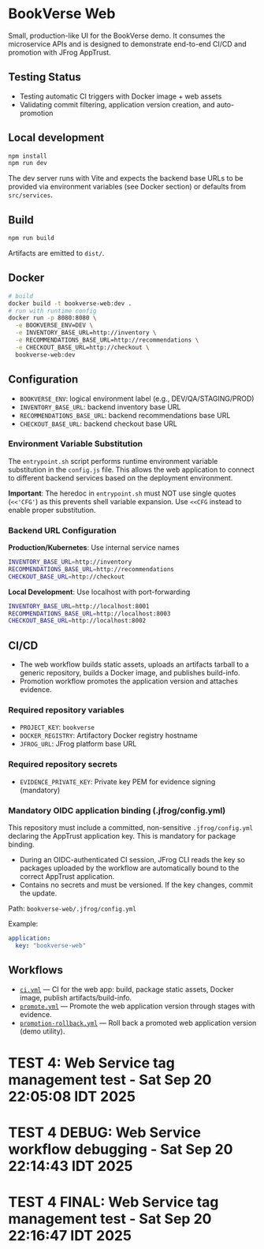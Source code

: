 # BookVerse Web

Small, production-like UI for the BookVerse demo. It consumes the microservice
APIs and is designed to demonstrate end-to-end CI/CD and promotion with
JFrog AppTrust.

## Testing Status
- Testing automatic CI triggers with Docker image + web assets
- Validating commit filtering, application version creation, and auto-promotion

## Local development

```bash
npm install
npm run dev
```

The dev server runs with Vite and expects the backend base URLs to be provided
via environment variables (see Docker section) or defaults from `src/services`.

## Build

```bash
npm run build
```

Artifacts are emitted to `dist/`.

## Docker

```bash
# build
docker build -t bookverse-web:dev .
# run with runtime config
docker run -p 8080:8080 \
  -e BOOKVERSE_ENV=DEV \
  -e INVENTORY_BASE_URL=http://inventory \
  -e RECOMMENDATIONS_BASE_URL=http://recommendations \
  -e CHECKOUT_BASE_URL=http://checkout \
  bookverse-web:dev
```

## Configuration

- `BOOKVERSE_ENV`: logical environment label (e.g., DEV/QA/STAGING/PROD)
- `INVENTORY_BASE_URL`: backend inventory base URL
- `RECOMMENDATIONS_BASE_URL`: backend recommendations base URL
- `CHECKOUT_BASE_URL`: backend checkout base URL

### Environment Variable Substitution

The `entrypoint.sh` script performs runtime environment variable substitution in the `config.js` file. This allows the web application to connect to different backend services based on the deployment environment.

**Important**: The heredoc in `entrypoint.sh` must NOT use single quotes (`<<'CFG'`) as this prevents shell variable expansion. Use `<<CFG` instead to enable proper substitution.

### Backend URL Configuration

**Production/Kubernetes**: Use internal service names
```bash
INVENTORY_BASE_URL=http://inventory
RECOMMENDATIONS_BASE_URL=http://recommendations  
CHECKOUT_BASE_URL=http://checkout
```

**Local Development**: Use localhost with port-forwarding
```bash
INVENTORY_BASE_URL=http://localhost:8001
RECOMMENDATIONS_BASE_URL=http://localhost:8003
CHECKOUT_BASE_URL=http://localhost:8002
```

## CI/CD

- The web workflow builds static assets, uploads an artifacts tarball to a
  generic repository, builds a Docker image, and publishes build-info.
- Promotion workflow promotes the application version and attaches evidence.

### Required repository variables

- `PROJECT_KEY`: `bookverse`
- `DOCKER_REGISTRY`: Artifactory Docker registry hostname
- `JFROG_URL`: JFrog platform base URL

### Required repository secrets

- `EVIDENCE_PRIVATE_KEY`: Private key PEM for evidence signing (mandatory)

### Mandatory OIDC application binding (.jfrog/config.yml)

This repository must include a committed, non-sensitive `.jfrog/config.yml` declaring the AppTrust application key. This is mandatory for package binding.

- During an OIDC-authenticated CI session, JFrog CLI reads the key so packages uploaded by the workflow are automatically bound to the correct AppTrust application.
- Contains no secrets and must be versioned. If the key changes, commit the update.

Path: `bookverse-web/.jfrog/config.yml`

Example:

```yaml
application:
  key: "bookverse-web"
```

## Workflows

- [`ci.yml`](.github/workflows/ci.yml) — CI for the web app: build, package static assets, Docker image, publish artifacts/build-info.
- [`promote.yml`](.github/workflows/promote.yml) — Promote the web application version through stages with evidence.
- [`promotion-rollback.yml`](.github/workflows/promotion-rollback.yml) — Roll back a promoted web application version (demo utility).
# TEST 4: Web Service tag management test - Sat Sep 20 22:05:08 IDT 2025
# TEST 4 DEBUG: Web Service workflow debugging - Sat Sep 20 22:14:43 IDT 2025
# TEST 4 FINAL: Web Service tag management test - Sat Sep 20 22:16:47 IDT 2025
